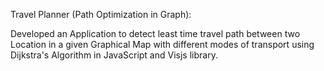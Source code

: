 Travel Planner (Path Optimization in Graph):

Developed an Application to detect least time travel path between two Location in a given Graphical Map with
different modes of transport using Dijkstra's Algorithm in JavaScript and Visjs library.

